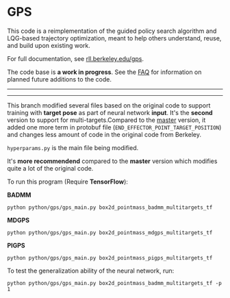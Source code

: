 GPS
======

This code is a reimplementation of the guided policy search algorithm and LQG-based trajectory optimization, meant to help others understand, reuse, and build upon existing work.

For full documentation, see [rll.berkeley.edu/gps](http://rll.berkeley.edu/gps).

The code base is **a work in progress**. See the [FAQ](http://rll.berkeley.edu/gps/faq.html) for information on planned future additions to the code.

---
---
This branch modified several files based on the original code to support training with **target pose** as part of neural network **input**. 
It's the **second** version to support for multi-targets.Compared to the [master](https://github.com/CTTC/GPS-Multi-Targets) version, it added one more term in protobuf file (`END_EFFECTOR_POINT_TARGET_POSITION`) and changes less amount of code in the original code from Berkeley. 

`hyperparams.py` is the main file being modified. 

It's **more recommendend** compared to the **master** version which modifies quite a lot of the original code.

To run this program (Require **TensorFlow**):

**BADMM**
```
python python/gps/gps_main.py box2d_pointmass_badmm_multitargets_tf
```
**MDGPS**
```
python python/gps/gps_main.py box2d_pointmass_mdgps_multitargets_tf
```

**PIGPS**
```
python python/gps/gps_main.py box2d_pointmass_pigps_multitargets_tf
```


To test the generalization ability of the neural network, run:
```
python python/gps/gps_main.py box2d_pointmass_badmm_multitargets_tf -p 1
```
